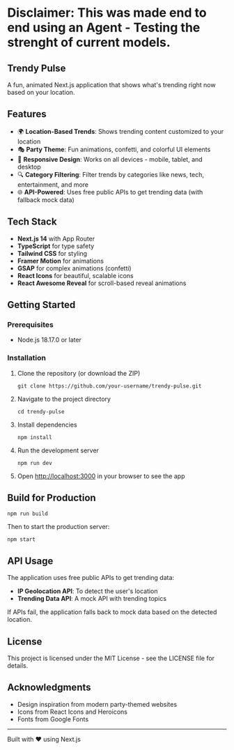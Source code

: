 # Disclaimer: This was made end to end using an Agent - Testing the strenght of current models.



## Trendy Pulse

A fun, animated Next.js application that shows what's trending right now based on your location.


## Features

- 🌍 **Location-Based Trends**: Shows trending content customized to your location
- 🎭 **Party Theme**: Fun animations, confetti, and colorful UI elements
- 📱 **Responsive Design**: Works on all devices - mobile, tablet, and desktop
- 🔍 **Category Filtering**: Filter trends by categories like news, tech, entertainment, and more
- 🌐 **API-Powered**: Uses free public APIs to get trending data (with fallback mock data)

## Tech Stack

- **Next.js 14** with App Router
- **TypeScript** for type safety
- **Tailwind CSS** for styling
- **Framer Motion** for animations
- **GSAP** for complex animations (confetti)
- **React Icons** for beautiful, scalable icons
- **React Awesome Reveal** for scroll-based reveal animations

## Getting Started

### Prerequisites

- Node.js 18.17.0 or later

### Installation

1. Clone the repository (or download the ZIP)
   ```
   git clone https://github.com/your-username/trendy-pulse.git
   ```

2. Navigate to the project directory
   ```
   cd trendy-pulse
   ```

3. Install dependencies
   ```
   npm install
   ```

4. Run the development server
   ```
   npm run dev
   ```

5. Open [http://localhost:3000](http://localhost:3000) in your browser to see the app

## Build for Production

```
npm run build
```

Then to start the production server:

```
npm start
```

## API Usage

The application uses free public APIs to get trending data:
- **IP Geolocation API**: To detect the user's location
- **Trending Data API**: A mock API with trending topics

If APIs fail, the application falls back to mock data based on the detected location.

## License

This project is licensed under the MIT License - see the LICENSE file for details.

## Acknowledgments

- Design inspiration from modern party-themed websites
- Icons from React Icons and Heroicons
- Fonts from Google Fonts

---

Built with ❤️ using Next.js
